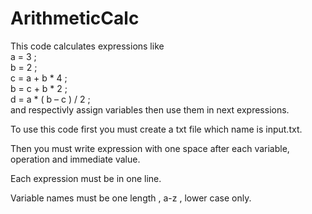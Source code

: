 # ArithmeticCalc
This code calculates expressions like   
  a = 3 ;  
  b = 2 ;  
  c = a + b * 4 ;  
  b = c + b * 2 ;  
  d = a * ( b – c ) / 2 ;   
and respectivly assign variables then use them in next expressions. 
  
To use this code first you must create a txt file which name is input.txt.  
  
Then you must write expression with one space after each variable, 
operation and immediate value.   
  
Each expression must be in one line. 
  
Variable names must be one length ,  a-z , lower case only.  
